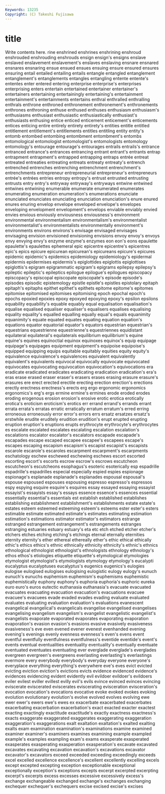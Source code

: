 ```yaml
---
Keywords: 13235 
Copyright: (C) Takeshi Fujisawa
---
```


# title

Write contents here.
rine
enshrined enshrines enshrining enshroud enshrouded enshrouding enshrouds ensign ensign's ensigns
enslave enslaved enslavement enslavement's enslaves enslaving ensnare ensnared ensnares ensnaring
ensue ensued ensues ensuing ensure ensured ensures ensuring entail entailed
entailing entails entangle entangled entanglement entanglement's entanglements entangles entangling entente
entente's ententes enter entered entering enterprise enterprise's enterprises enterprising enters
entertain entertained entertainer entertainer's entertainers entertaining entertainingly entertaining's entertainment entertainment's
entertainments entertains enthral enthralled enthralling enthrals enthrone enthroned enthronement enthronement's
enthronements enthrones enthroning enthuse enthused enthuses enthusiasm enthusiasm's enthusiasms enthusiast
enthusiastic enthusiastically enthusiast's enthusiasts enthusing entice enticed enticement enticement's enticements
entices enticing entire entirely entirety entirety's entities entitle entitled entitlement
entitlement's entitlements entitles entitling entity entity's entomb entombed entombing entombment
entombment's entombs entomological entomologist entomologist's entomologists entomology entomology's entourage entourage's
entourages entrails entrails's entrance entranced entrance's entrances entrancing entrant entrant's
entrants entrap entrapment entrapment's entrapped entrapping entraps entrée entreat entreated
entreaties entreating entreats entreaty entreaty's entrench entrenched entrenches entrenching entrenchment
entrenchment's entrenchments entrepreneur entrepreneurial entrepreneur's entrepreneurs entrée's entrées entries entropy
entropy's entrust entrusted entrusting entrusts entry entry's entryway entryway's entryways
entwine entwined entwines entwining enumerable enumerate enumerated enumerates enumerating enumeration
enumeration's enumerations enunciate enunciated enunciates enunciating enunciation enunciation's enure enured
enures enuring envelop envelope enveloped envelope's envelopes enveloping envelopment envelopment's
envelops enviable enviably envied envies envious enviously enviousness enviousness's environment
environmental environmentalism environmentalism's environmentalist environmentalist's environmentalists environmentally environment's environments environs
environs's envisage envisaged envisages envisaging envision envisioned envisioning envisions envoy
envoy's envoys envy envying envy's enzyme enzyme's enzymes eon eon's
eons epaulette epaulette's epaulettes ephemeral epic epicentre epicentre's epicentres epic's
epics epicure epicurean epicurean's epicureans epicure's epicures epidemic epidemic's epidemics
epidemiology epidemiology's epidermal epidermis epidermises epidermis's epiglottides epiglottis epiglottises epiglottis's
epigram epigrammatic epigram's epigrams epilepsy epilepsy's epileptic epileptic's epileptics epilogue
epilogue's epilogues episcopacy episcopacy's episcopal episcopate episcopate's episode episode's episodes
episodic epistemology epistle epistle's epistles epistolary epitaph epitaph's epitaphs epithet
epithet's epithets epitome epitome's epitomes epitomise epitomised epitomises epitomising epoch
epochal epoch's epochs epoxied epoxies epoxy epoxyed epoxying epoxy's epsilon
epsilons equability equability's equable equably equal equalisation equalisation's equalise equalised
equaliser equaliser's equalisers equalises equalising equality equality's equalled equalling equally
equal's equals equanimity equanimity's equate equated equates equating equation equation's
equations equator equatorial equator's equators equestrian equestrian's equestrians equestrienne equestrienne's
equestriennes equidistant equilateral equilateral's equilaterals equilibrium equilibrium's equine equine's equines
equinoctial equinox equinoxes equinox's equip equipage equipage's equipages equipment equipment's
equipoise equipoise's equipped equipping equips equitable equitably equities equity equity's
equivalence equivalence's equivalences equivalent equivalently equivalent's equivalents equivocal equivocally equivocate
equivocated equivocates equivocating equivocation equivocation's equivocations era eradicate eradicated eradicates
eradicating eradication eradication's era's eras erase erased eraser eraser's erasers
erases erasing erasure erasure's erasures ere erect erected erectile erecting
erection erection's erections erectly erectness erectness's erects erg ergo ergonomic
ergonomics ergonomics's erg's ergs ermine ermine's ermines erode eroded erodes
eroding erogenous erosion erosion's erosive erotic erotica erotically erotica's eroticism
eroticism's erotics err errand errand's errands errant errata errata's erratas
erratic erratically erratum erratum's erred erring erroneous erroneously error error's
errors errs ersatz ersatzes ersatz's erstwhile erudite eruditely erudition erudition's
erupt erupted erupting eruption eruption's eruptions erupts erythrocyte erythrocyte's erythrocytes
es escalate escalated escalates escalating escalation escalation's escalations escalator escalator's
escalators escapade escapade's escapades escape escaped escapee escapee's escapees escape's
escapes escaping escapism escapism's escapist escapist's escapists escarole escarole's escaroles
escarpment escarpment's escarpments eschatology eschew eschewed eschewing eschews escort escorted
escorting escort's escorts escrow escrow's escrows escutcheon escutcheon's escutcheons esophagus's
esoteric esoterically esp espadrille espadrille's espadrilles especial especially espied espies
espionage espionage's esplanade esplanade's esplanades espousal espousal's espouse espoused espouses
espousing espresso espresso's espressos espy espying esquire esquire's esquires essay
essayed essaying essayist essayist's essayists essay's essays essence essence's essences
essential essentially essential's essentials est establish established establishes establishing establishment
establishment's establishments estate estate's estates esteem esteemed esteeming esteem's esteems
ester ester's esters estimable estimate estimated estimate's estimates estimating estimation
estimation's estimations estimator estimator's estimators estrange estranged estrangement estrangement's estrangements
estranges estranging estuaries estuary estuary's eta etc etch etched etcher
etcher's etchers etches etching etching's etchings eternal eternally eternities eternity
eternity's ether ethereal ethereally ether's ethic ethical ethically ethic's ethics
ethics's ethnic ethnically ethnicity ethnicity's ethnic's ethnics ethnological ethnologist ethnologist's
ethnologists ethnology ethnology's ethos ethos's etiologies etiquette etiquette's etymological etymologies
etymologist etymologist's etymologists etymology etymology's eucalypti eucalyptus eucalyptuses eucalyptus's eugenics
eugenics's eulogies eulogise eulogised eulogises eulogising eulogistic eulogy eulogy's eunuch
eunuch's eunuchs euphemism euphemism's euphemisms euphemistic euphemistically euphony euphony's euphoria
euphoria's euphoric eureka euro euro's euros eutectic euthanasia euthanasia's evacuate
evacuated evacuates evacuating evacuation evacuation's evacuations evacuee evacuee's evacuees evade
evaded evades evading evaluate evaluated evaluates evaluating evaluation evaluation's evaluations
evanescent evangelical evangelical's evangelicals evangelise evangelised evangelises evangelising evangelism evangelism's
evangelist evangelistic evangelist's evangelists evaporate evaporated evaporates evaporating evaporation evaporation's
evasion evasion's evasions evasive evasively evasiveness evasiveness's eve even evened
evener evenest evenhanded evening evening's evenings evenly evenness evenness's even's
evens event eventful eventfully eventfulness eventfulness's eventide eventide's event's events
eventual eventualities eventuality eventuality's eventually eventuate eventuated eventuates eventuating ever
everglade everglade's everglades evergreen evergreen's evergreens everlasting everlasting's everlastings evermore
every everybody everybody's everyday everyone everyone's everyplace everything everything's everywhere
eve's eves evict evicted evicting eviction eviction's evictions evicts evidence
evidenced evidence's evidences evidencing evident evidently evil evildoer evildoer's evildoers
eviler evilest eviller evillest evilly evil's evils evince evinced evinces
evincing eviscerate eviscerated eviscerates eviscerating evisceration evisceration's evocation evocation's evocations
evocative evoke evoked evokes evoking evolution evolutionary evolution's evolve evolved
evolves evolving ewe ewer ewer's ewers ewe's ewes ex exacerbate
exacerbated exacerbates exacerbating exacerbation exacerbation's exact exacted exacter exactest exacting
exactingly exactitude exactitude's exactly exactness exactness's exacts exaggerate exaggerated exaggerates
exaggerating exaggeration exaggeration's exaggerations exalt exaltation exaltation's exalted exalting exalts
exam examination examination's examinations examine examined examiner examiner's examiners examines
examining example exampled example's examples exampling exam's exams exasperate exasperated
exasperates exasperating exasperation exasperation's excavate excavated excavates excavating excavation excavation's
excavations excavator excavator's excavators exceed exceeded exceeding exceedingly exceeds excel
excelled excellence excellence's excellent excellently excelling excels except excepted excepting
exception exceptionable exceptional exceptionally exception's exceptions excepts excerpt excerpted excerpting
excerpt's excerpts excess excesses excessive excessively excess's exchange exchangeable exchanged
exchange's exchanges exchanging exchequer exchequer's exchequers excise excised excise's excises
